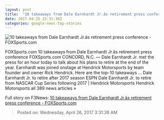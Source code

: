 ```yaml
---
layout: post
title:  "10 takeaways from Dale Earnhardt Jr.âs retirement press conference - FOXSports.com"
date: 2017-04-25 22:31:38Z
categories: google-news-top-stories
---
```


![10 takeaways from Dale Earnhardt Jr.âs retirement press conference - FOXSports.com](http://b.fssta.com/uploads/2017/04/dale-earnhardt-jr-retirement.vresize.1200.630.high.0.jpg)

FOXSports.com 10 takeaways from Dale Earnhardt Jr.âs retirement press conference FOXSports.com CONCORD, N.C. — Dale Earnhardt Jr. met the press for an hour today to talk about his plans to retire at the end of the year. Earnhardt was joined onstage at Hendrick Motorsports by team founder and owner Rick Hendrick. Here are the top-10 takeaways ... Dale Earnhardt Jr. to retire after 2017 season ESPN Dale Earnhardt Jr. to retire from NASCAR Cup Series following 2017 | Hendrick Motorsports Hendrick Motorsports all 389 news articles »


Full story on F3News: [10 takeaways from Dale Earnhardt Jr.âs retirement press conference - FOXSports.com](http://www.f3nws.com/n/KvjbVB)

> Posted on: Wednesday, April 26, 2017 3:31:38 AM
